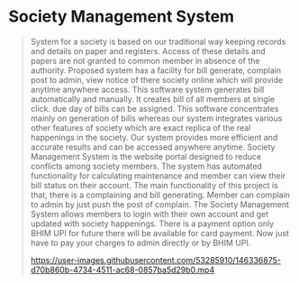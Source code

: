 # Society Management System
> System for a society is based on our traditional way keeping records and details on
paper and registers. Access of these details and papers are not granted to common
member in absence of the authority. Proposed system has a facility for bill generate,
complain post to admin, view notice of there society online which will provide
anytime anywhere access. This software system generates bill automatically and
manually. It creates bill of all members at single click. due day of bills can be
assigned. This software concentrates mainly on generation of bills whereas our
system integrates various other features of society which are exact replica of the real
happenings in the society. Our system provides more efficient and accurate results
and can be accessed anywhere anytime.
Society Management System is the website portal designed to reduce conflicts
among society members. The system has automated functionality for calculating
maintenance and member can view their bill status on their account. The main
functionality of this project is that, there is a complaining and bill generating.
Member can complain to admin by just push the post of complain. The Society
Management System allows members to login with their own account and get
updated with society happenings. There is a payment option only BHIM UPI for
future there will be available for card payment. Now just have to pay your charges to
admin directly or by BHIM UPI.
>
> https://user-images.githubusercontent.com/53285910/146336875-d70b860b-4734-4511-ac68-0857ba5d29b0.mp4





